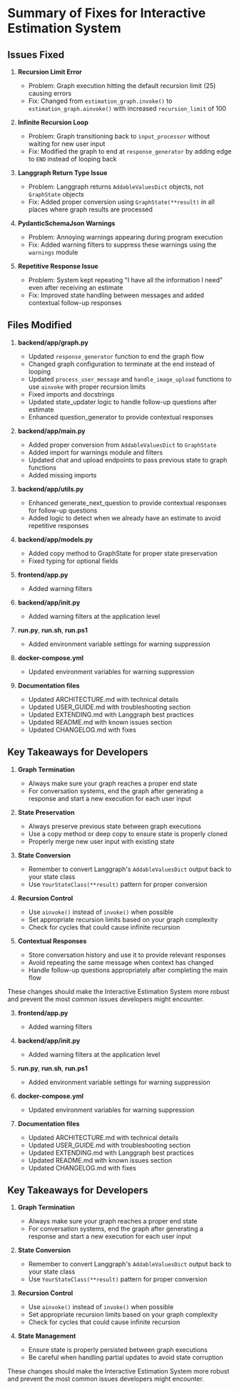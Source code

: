 # Summary of Fixes for Interactive Estimation System

## Issues Fixed

1. **Recursion Limit Error**
   - Problem: Graph execution hitting the default recursion limit (25) causing errors
   - Fix: Changed from `estimation_graph.invoke()` to `estimation_graph.ainvoke()` with increased `recursion_limit` of 100

2. **Infinite Recursion Loop**
   - Problem: Graph transitioning back to `input_processor` without waiting for new user input
   - Fix: Modified the graph to end at `response_generator` by adding edge to `END` instead of looping back

3. **Langgraph Return Type Issue**
   - Problem: Langgraph returns `AddableValuesDict` objects, not `GraphState` objects
   - Fix: Added proper conversion using `GraphState(**result)` in all places where graph results are processed

4. **PydanticSchemaJson Warnings**
   - Problem: Annoying warnings appearing during program execution
   - Fix: Added warning filters to suppress these warnings using the `warnings` module

5. **Repetitive Response Issue**
   - Problem: System kept repeating "I have all the information I need" even after receiving an estimate
   - Fix: Improved state handling between messages and added contextual follow-up responses

## Files Modified

1. **backend/app/graph.py**
   - Updated `response_generator` function to end the graph flow
   - Changed graph configuration to terminate at the end instead of looping
   - Updated `process_user_message` and `handle_image_upload` functions to use `ainvoke` with proper recursion limits
   - Fixed imports and docstrings
   - Updated state_updater logic to handle follow-up questions after estimate
   - Enhanced question_generator to provide contextual responses

2. **backend/app/main.py**
   - Added proper conversion from `AddableValuesDict` to `GraphState`
   - Added import for warnings module and filters
   - Updated chat and upload endpoints to pass previous state to graph functions
   - Added missing imports

3. **backend/app/utils.py**
   - Enhanced generate_next_question to provide contextual responses for follow-up questions
   - Added logic to detect when we already have an estimate to avoid repetitive responses

4. **backend/app/models.py**
   - Added copy method to GraphState for proper state preservation
   - Fixed typing for optional fields

5. **frontend/app.py**
   - Added warning filters

6. **backend/app/__init__.py**
   - Added warning filters at the application level

7. **run.py**, **run.sh**, **run.ps1**
   - Added environment variable settings for warning suppression

8. **docker-compose.yml**
   - Updated environment variables for warning suppression

9. **Documentation files**
   - Updated ARCHITECTURE.md with technical details
   - Updated USER_GUIDE.md with troubleshooting section
   - Updated EXTENDING.md with Langgraph best practices
   - Updated README.md with known issues section
   - Updated CHANGELOG.md with fixes

## Key Takeaways for Developers

1. **Graph Termination**
   - Always make sure your graph reaches a proper end state
   - For conversation systems, end the graph after generating a response and start a new execution for each user input

2. **State Preservation**
   - Always preserve previous state between graph executions
   - Use a copy method or deep copy to ensure state is properly cloned
   - Properly merge new user input with existing state

3. **State Conversion**
   - Remember to convert Langgraph's `AddableValuesDict` output back to your state class
   - Use `YourStateClass(**result)` pattern for proper conversion

4. **Recursion Control**
   - Use `ainvoke()` instead of `invoke()` when possible
   - Set appropriate recursion limits based on your graph complexity
   - Check for cycles that could cause infinite recursion

5. **Contextual Responses**
   - Store conversation history and use it to provide relevant responses
   - Avoid repeating the same message when context has changed
   - Handle follow-up questions appropriately after completing the main flow

These changes should make the Interactive Estimation System more robust and prevent the most common issues developers might encounter.

3. **frontend/app.py**
   - Added warning filters

4. **backend/app/__init__.py**
   - Added warning filters at the application level

5. **run.py**, **run.sh**, **run.ps1**
   - Added environment variable settings for warning suppression

6. **docker-compose.yml**
   - Updated environment variables for warning suppression

7. **Documentation files**
   - Updated ARCHITECTURE.md with technical details
   - Updated USER_GUIDE.md with troubleshooting section
   - Updated EXTENDING.md with Langgraph best practices
   - Updated README.md with known issues section
   - Updated CHANGELOG.md with fixes

## Key Takeaways for Developers

1. **Graph Termination**
   - Always make sure your graph reaches a proper end state
   - For conversation systems, end the graph after generating a response and start a new execution for each user input

2. **State Conversion**
   - Remember to convert Langgraph's `AddableValuesDict` output back to your state class
   - Use `YourStateClass(**result)` pattern for proper conversion

3. **Recursion Control**
   - Use `ainvoke()` instead of `invoke()` when possible
   - Set appropriate recursion limits based on your graph complexity
   - Check for cycles that could cause infinite recursion

4. **State Management**
   - Ensure state is properly persisted between graph executions
   - Be careful when handling partial updates to avoid state corruption

These changes should make the Interactive Estimation System more robust and prevent the most common issues developers might encounter.
